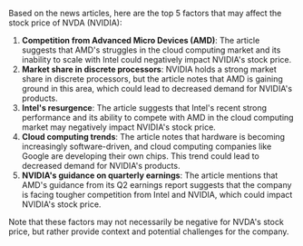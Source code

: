 Based on the news articles, here are the top 5 factors that may affect the stock price of NVDA (NVIDIA):

1. **Competition from Advanced Micro Devices (AMD)**: The article suggests that AMD's struggles in the cloud computing market and its inability to scale with Intel could negatively impact NVIDIA's stock price.
2. **Market share in discrete processors**: NVIDIA holds a strong market share in discrete processors, but the article notes that AMD is gaining ground in this area, which could lead to decreased demand for NVIDIA's products.
3. **Intel's resurgence**: The article suggests that Intel's recent strong performance and its ability to compete with AMD in the cloud computing market may negatively impact NVIDIA's stock price.
4. **Cloud computing trends**: The article notes that hardware is becoming increasingly software-driven, and cloud computing companies like Google are developing their own chips. This trend could lead to decreased demand for NVIDIA's products.
5. **NVIDIA's guidance on quarterly earnings**: The article mentions that AMD's guidance from its Q2 earnings report suggests that the company is facing tougher competition from Intel and NVIDIA, which could impact NVIDIA's stock price.

Note that these factors may not necessarily be negative for NVDA's stock price, but rather provide context and potential challenges for the company.